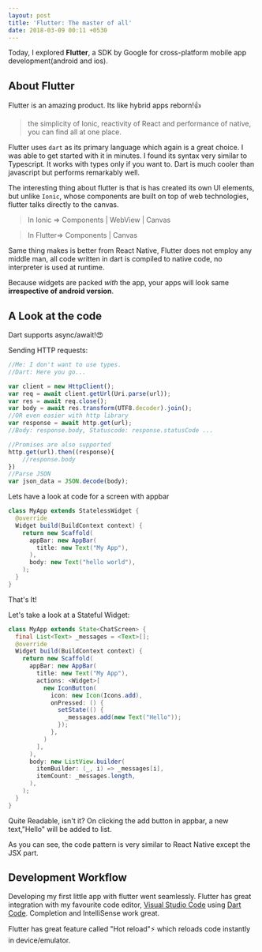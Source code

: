 ```yaml
---
layout: post
title: 'Flutter: The master of all'
date: 2018-03-09 00:11 +0530
---
```

Today, I explored **Flutter**, a SDK by Google for cross-platform mobile app development(android and ios). 

## About Flutter

Flutter is an amazing product. Its like hybrid apps reborn!:thumbsup:
>the simplicity of Ionic, reactivity of React and performance of native, you can find all at one place. 

Flutter uses `dart` as its primary language which again is a great choice. I was able to get started with it in minutes. I found its syntax very similar to Typescript. It works with types only if you want to. Dart is much cooler than javascript but performs remarkably well.

The interesting thing about flutter is that is has created its own UI elements, but unlike `Ionic`, whose components are built on top of web technologies, flutter talks directly to the canvas.

>In Ionic => Components \| WebView \| Canvas

>In Flutter=> Components \| Canvas

Same thing makes is better from React Native, Flutter does not employ any middle man, all code written in dart is compiled to native code, no interpreter is used at runtime. 

Because widgets are packed *with* the app, your apps will look same **irrespective of android version**.
## A Look at the code
Dart supports async/await!:heart_eyes:

Sending HTTP requests:
```js
//Me: I don't want to use types.
//Dart: Here you go...

var client = new HttpClient();  
var req = await client.getUrl(Uri.parse(url));
var res = await req.close();
var body = await res.transform(UTF8.decoder).join();
//OR even easier with http library
var response = await http.get(url);
//Body: response.body, Statuscode: response.statusCode ...

//Promises are also supported
http.get(url).then((response){
    //response.body
})
//Parse JSON
var json_data = JSON.decode(body); 
```
Lets have a look at code for a screen with appbar
```java
class MyApp extends StatelessWidget {
  @override
  Widget build(BuildContext context) {
    return new Scaffold(
      appBar: new AppBar(
        title: new Text("My App"),
      ),
      body: new Text("hello world"),
    );
  }
}
```
That's It!

Let's take a look at a Stateful Widget:
```java
class MyApp extends State<ChatScreen> {
  final List<Text> _messages = <Text>[];
  @override
  Widget build(BuildContext context) {
    return new Scaffold(
      appBar: new AppBar(
        title: new Text("My App"),
        actions: <Widget>[
          new IconButton(
            icon: new Icon(Icons.add),
            onPressed: () {
              setState(() {
                _messages.add(new Text("Hello"));
              });
            },
          )
        ],
      ),
      body: new ListView.builder(
        itemBuilder: (_, i) => _messages[i],
        itemCount: _messages.length,
      ),
    );
  }
}
```
Quite Readable, isn't it? On clicking the add button in appbar, a new text,"Hello" will be added to list.

As you can see, the code pattern is very similar to React Native except the JSX part.
## Development Workflow
Developing my first little app with flutter went seamlessly. Flutter has great integration with my favourite code editor, [Visual Studio Code](https://code.visualstudio.com) using [Dart Code](https://marketplace.visualstudio.com/items?itemName=Dart-Code.dart-code). Completion and IntelliSense work great.

Flutter has great feature called "Hot reload":zap: which reloads code instantly in device/emulator.
